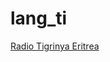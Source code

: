 # lang_ti

[Radio Tigrinya Eritrea](http://104.7.66.64:8090/home.html?sid=1?n=0be7b0588b9463a9cf39)

